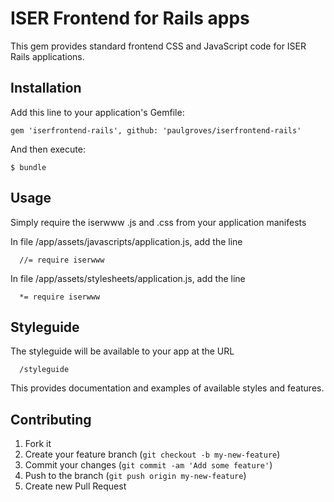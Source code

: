 # ISER Frontend for Rails apps

This gem provides standard frontend CSS and JavaScript code for ISER Rails applications.

## Installation

Add this line to your application's Gemfile:

    gem 'iserfrontend-rails', github: 'paulgroves/iserfrontend-rails'

And then execute:

    $ bundle

## Usage

Simply require the iserwww .js and .css from your application manifests

In file /app/assets/javascripts/application.js, add the line

      //= require iserwww

In file /app/assets/stylesheets/application.js, add the line

      *= require iserwww

## Styleguide

The styleguide will be available to your app at the URL

      /styleguide

This provides documentation and examples of available styles and features.

## Contributing

1. Fork it
2. Create your feature branch (`git checkout -b my-new-feature`)
3. Commit your changes (`git commit -am 'Add some feature'`)
4. Push to the branch (`git push origin my-new-feature`)
5. Create new Pull Request
